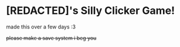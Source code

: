 # [REDACTED]'s Silly Clicker Game!
made this over a few days :3











~~please make a save system i beg you~~
